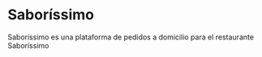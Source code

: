 # Saboríssimo

Saboríssimo es una plataforma de pedidos a domicilio para el restaurante Saboríssimo


